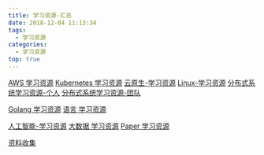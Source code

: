 ```yaml
---
title: 学习资源-汇总
date: 2018-12-04 11:13:34
tags:
  - 学习资源
categories:
  - 学习资源
top: true  
---
```


<p></p>
<!-- more -->

[AWS 学习资源](../../../../2022/10/01/awsStudyResource/)
[Kubernetes 学习资源](../../../../2022/05/21/k8sStudy/)
[云原生-学习资源](../../../../2020/06/14/cloudNativeResource/)
[Linux-学习资源](../../../../2022/05/30/linuxStudy/)
[分布式系统学习资源-个人](../../../../2019/10/13/distributedStudy/)
[分布式系统学习资源-团队](../../../../2019/01/21/distributedStudyTeam/)


[Golang 学习资源](../../../../2022/09/09/golangStudy/)
[语言 学习资源](../../../../2022/08/25/languageStudy/)

[人工智能-学习资源](../../../../2022/01/22/aiStudyResouce/)
[大数据 学习资源](../../../../2022/05/28/bigDataStudy/)
[Paper 学习资源](../../../../2022/11/30/paperStudy/)

[资料收集](../../../../2019/09/10/others/)